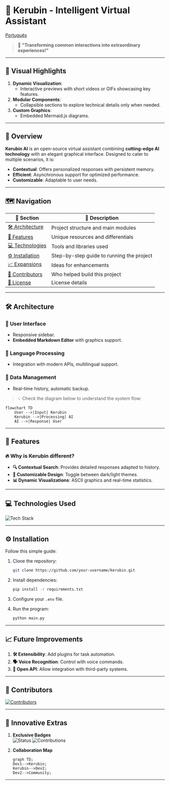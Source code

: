 # 🌌 **Kerubin - Intelligent Virtual Assistant**

[Português](README_pt_br.md)

> 💬 **"Transforming common interactions into extraordinary experiences!"**

---

## 🎨 **Visual Highlights**

1. **Dynamic Visualization**:  
   - Interactive previews with short videos or GIFs showcasing key features.  
2. **Modular Components**:  
   - Collapsible sections to explore technical details only when needed.  
3. **Custom Graphics**:  
   - Embedded Mermaid.js diagrams.  

---

## 📌 **Overview**

**Kerubin AI** is an open-source virtual assistant combining **cutting-edge AI technology** with an elegant graphical interface. Designed to cater to multiple scenarios, it is:  
- **Contextual**: Offers personalized responses with persistent memory.  
- **Efficient**: Asynchronous support for optimized performance.  
- **Customizable**: Adaptable to user needs.  

---

## 🗺️ **Navigation**

| 🌟 Section                        | 📖 Description                                 |
|-----------------------------------|-----------------------------------------------|
| [🛠 Architecture](#-architecture) | Project structure and main modules            |
| [🚀 Features](#-features)         | Unique resources and differentials            |
| [💻 Technologies](#-technologies) | Tools and libraries used                      |
| [⚙️ Installation](#️-installation)| Step-by-step guide to running the project     |
| [📈 Expansions](#-future-improvements)| Ideas for enhancements                     |
| [👥 Contributors](#-contributors) | Who helped build this project                 |
| [📜 License](#-license)           | License details                               |

---

## 🛠 **Architecture**

### 🔹 **User Interface**  
- Responsive sidebar.  
- **Embedded Markdown Editor** with graphics support.  

### 🔹 **Language Processing**  
- Integration with modern APIs, multilingual support.  

### 🔹 **Data Management**  
- Real-time history, automatic backup.  

> 💡 Check the diagram below to understand the system flow:  

```mermaid
flowchart TD
    User -->|Input| Kerubin
    Kerubin -->|Processing| AI
    AI -->|Response| User
```

---

## 🚀 **Features**

### 🔥 **Why is Kerubin different?**
- **🔍 Contextual Search**: Provides detailed responses adapted to history.  
- **🎨 Customizable Design**: Toggle between dark/light themes.  
- **📊 Dynamic Visualizations**: ASCII graphics and real-time statistics.  

---

## 💻 **Technologies Used**

![Tech Stack](https://skillicons.dev/icons?i=python,qt,markdown,vscode)

---

## ⚙️ **Installation**

Follow this simple guide:

1. Clone the repository:  
   ```bash
   git clone https://github.com/your-username/kerubin.git
   ```
2. Install dependencies:  
   ```bash
   pip install -r requirements.txt
   ```
3. Configure your `.env` file.  

4. Run the program:  
   ```bash
   python main.py
   ```

---

## 📈 **Future Improvements**

1. **🛠 Extensibility**: Add plugins for task automation.  
2. **🗣 Voice Recognition**: Control with voice commands.  
3. **📡 Open API**: Allow integration with third-party systems.  

---

## 🤝 **Contributors**

[![Contributors](https://contrib.rocks/image?repo=your-username/kerubin)](https://github.com/your-username/kerubin/graphs/contributors)

---

## 🎨 **Innovative Extras**

1. **Exclusive Badges**  
   ![Status](https://img.shields.io/badge/Status-Stable-green) ![Contributions](https://img.shields.io/badge/Contributions-Open-blue)  

2. **Collaboration Map**  
   ```mermaid
   graph TD;
   Dev1-->Kerubin;
   Kerubin-->Dev2;
   Dev2-->Community;
   ```

--- 
